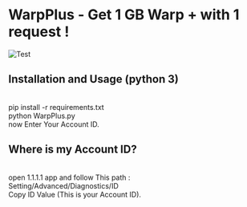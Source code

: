 # WarpPlus - Get 1 GB Warp + with 1 request !
![Test](https://user-images.githubusercontent.com/97558053/205161394-db4e6180-3054-4a07-bc64-bd6a582408d9.jpg)
<h2>Installation and Usage (python 3)</h2><br />
pip install -r requirements.txt <br />
python WarpPlus.py <br />
now Enter Your Account ID. <br />
<h2>Where is my Account ID?</h2><br />
open 1.1.1.1 app and follow This path : <br />
Setting/Advanced/Diagnostics/ID <br />
Copy ID Value (This is your Account ID).
